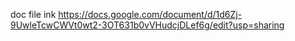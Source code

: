 doc file ink
https://docs.google.com/document/d/1d6Zj-9UwleTcwCWVt0wt2-3OT631b0vVHudcjDLef6g/edit?usp=sharing

